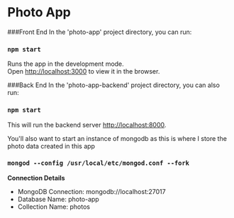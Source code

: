 # Photo App

###Front End
In the 'photo-app' project directory, you can run:

### `npm start`

Runs the app in the development mode.\
Open [http://localhost:3000](http://localhost:3000) to view it in the browser.


###Back End
In the 'photo-app-backend' project directory, you can also run:

### `npm start`

This will run the backend server [http://localhost:8000](http://localhost:8000).

You'll also want to start an instance of mongodb as this is where I store the photo data created in this app
### `mongod --config /usr/local/etc/mongod.conf --fork`
**Connection Details**
- MongoDB Connection: mongodb://localhost:27017
- Database Name: photo-app
- Collection Name: photos
